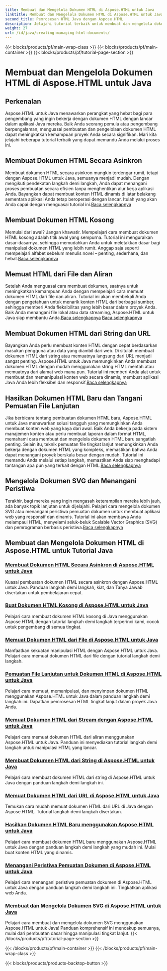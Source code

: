 ```yaml
---
title: Membuat dan Mengelola Dokumen HTML di Aspose.HTML untuk Java
linktitle: Membuat dan Mengelola Dokumen HTML di Aspose.HTML untuk Java
second_title: Pemrosesan HTML Java dengan Aspose.HTML
description: Jelajahi tutorial terbaik untuk membuat dan mengelola dokumen HTML menggunakan Aspose.HTML untuk Java. Sempurna untuk pengembang Java yang mencari panduan terperinci dan langkah demi langkah.
weight: 27
url: /id/java/creating-managing-html-documents/
---
```


{{< blocks/products/pf/main-wrap-class >}}
{{< blocks/products/pf/main-container >}}
{{< blocks/products/pf/tutorial-page-section >}}

# Membuat dan Mengelola Dokumen HTML di Aspose.HTML untuk Java

## Perkenalan

Aspose.HTML untuk Java menawarkan perangkat yang hebat bagi para pengembang yang ingin bekerja dengan dokumen HTML dengan lancar dalam aplikasi Java mereka. Baik Anda seorang pemula atau pengembang berpengalaman, menguasai pembuatan dan pengelolaan dokumen HTML dapat meningkatkan kemampuan proyek Anda secara signifikan. Mari kita jelajahi beberapa tutorial terbaik yang dapat memandu Anda melalui proses ini.

## Membuat Dokumen HTML Secara Asinkron

 Membuat dokumen HTML secara asinkron mungkin terdengar rumit, tetapi dengan Aspose.HTML untuk Java, semuanya menjadi mudah. Dengan mengikuti pendekatan langkah demi langkah, Anda dapat menangani proses pembuatan secara efisien tanpa menghentikan alur kerja aplikasi Anda. Bayangkan dapat membuat konten HTML dinamis di latar belakang sementara aplikasi Anda tetap beroperasi dengan lancar. Itulah yang akan Anda capai dengan menguasai tutorial ini.[Baca selengkapnya](./create-html-documents-async/)

## Membuat Dokumen HTML Kosong

Memulai dari awal? Jangan khawatir. Mempelajari cara membuat dokumen HTML kosong adalah titik awal yang sempurna. Tutorial ini menguraikan dasar-dasarnya, sehingga memudahkan Anda untuk meletakkan dasar bagi manipulasi dokumen HTML yang lebih rumit. Anggap saja seperti mempelajari alfabet sebelum menulis novel – penting, sederhana, dan hebat.[Baca selengkapnya](./create-empty-html-documents/)

## Memuat HTML dari File dan Aliran

 Setelah Anda menguasai cara membuat dokumen, saatnya untuk meningkatkan kemampuan Anda dengan mempelajari cara memuat dokumen HTML dari file dan aliran. Tutorial ini akan membekali Anda dengan pengetahuan untuk menarik konten HTML dari berbagai sumber, sehingga memberi Anda fleksibilitas yang lebih besar dalam proyek Anda. Baik Anda menangani file lokal atau data streaming, Aspose.HTML untuk Java siap membantu Anda.[Baca selengkapnya](./load-html-documents-from-file/) [Baca selengkapnya](./load-html-documents-from-stream/)

## Membuat Dokumen HTML dari String dan URL

Bayangkan Anda perlu membuat konten HTML dengan cepat berdasarkan masukan pengguna atau data yang diambil dari web. Di situlah membuat dokumen HTML dari string atau memuatnya langsung dari URL menjadi sangat penting. Aspose.HTML untuk Java memungkinkan Anda membuat dokumen HTML dengan mudah menggunakan string HTML mentah atau memuatnya dari alamat web mana pun. Tutorial ini memberi Anda alat untuk membuat dan memanipulasi konten web secara dinamis, membuat aplikasi Java Anda lebih fleksibel dan responsif.[Baca selengkapnya](./create-html-documents-from-string/)

## Hasilkan Dokumen HTML Baru dan Tangani Pemuatan File Lanjutan

Jika berbicara tentang pembuatan dokumen HTML baru, Aspose.HTML untuk Java menawarkan solusi tangguh yang memungkinkan Anda membuat konten web yang kaya dari awal. Baik Anda bekerja pada sistem manajemen konten atau perlu membuat laporan dalam format HTML, memahami cara membuat dan mengelola dokumen HTML baru sangatlah penting. Selain itu, teknik pemuatan file tingkat lanjut memungkinkan Anda bekerja dengan dokumen HTML yang kompleks, memastikan bahwa Anda dapat menangani proyek berskala besar dengan mudah. Tutorial ini memandu Anda melalui setiap langkah, memastikan Anda siap menghadapi tantangan apa pun yang terkait dengan HTML.[Baca selengkapnya](./generate-new-html-documents/)

## Mengelola Dokumen SVG dan Menangani Peristiwa

 Terakhir, bagi mereka yang ingin mengasah keterampilan mereka lebih jauh, ada banyak topik lanjutan untuk dijelajahi. Pelajari cara mengelola dokumen SVG atau menangani peristiwa pemuatan dokumen untuk membuat aplikasi web yang responsif dan dinamis. Tutorial ini akan membawa Anda melampaui HTML, menyelami seluk-beluk Scalable Vector Graphics (SVG) dan pemrograman berbasis peristiwa.[Baca selengkapnya](./create-manage-svg-documents/)

## Membuat dan Mengelola Dokumen HTML di Aspose.HTML untuk Tutorial Java
### [Membuat Dokumen HTML Secara Asinkron di Aspose.HTML untuk Java](./create-html-documents-async/)
Kuasai pembuatan dokumen HTML secara asinkron dengan Aspose.HTML untuk Java. Panduan langkah demi langkah, kiat, dan Tanya Jawab disertakan untuk pembelajaran cepat.
### [Buat Dokumen HTML Kosong di Aspose.HTML untuk Java](./create-empty-html-documents/)
Pelajari cara membuat dokumen HTML kosong di Java menggunakan Aspose.HTML dengan tutorial langkah demi langkah terperinci kami, cocok untuk pengembang di semua tingkat.
### [Memuat Dokumen HTML dari File di Aspose.HTML untuk Java](./load-html-documents-from-file/)
Manfaatkan kekuatan manipulasi HTML dengan Aspose.HTML untuk Java. Pelajari cara memuat dokumen HTML dari file dengan tutorial langkah demi langkah.
### [Pemuatan File Lanjutan untuk Dokumen HTML di Aspose.HTML untuk Java](./advanced-file-loading-html-documents/)
Pelajari cara memuat, memanipulasi, dan menyimpan dokumen HTML menggunakan Aspose.HTML untuk Java dalam panduan langkah demi langkah ini. Dapatkan pemrosesan HTML tingkat lanjut dalam proyek Java Anda.
### [Memuat Dokumen HTML dari Stream dengan Aspose.HTML untuk Java](./load-html-documents-from-stream/)
Pelajari cara memuat dokumen HTML dari aliran menggunakan Aspose.HTML untuk Java. Panduan ini menyediakan tutorial langkah demi langkah untuk manipulasi HTML yang lancar.
### [Membuat Dokumen HTML dari String di Aspose.HTML untuk Java](./create-html-documents-from-string/)
Pelajari cara membuat dokumen HTML dari string di Aspose.HTML untuk Java dengan panduan langkah demi langkah ini.
### [Memuat Dokumen HTML dari URL di Aspose.HTML untuk Java](./load-html-documents-from-url/)
Temukan cara mudah memuat dokumen HTML dari URL di Java dengan Aspose.HTML. Tutorial langkah demi langkah disertakan.
### [Hasilkan Dokumen HTML Baru menggunakan Aspose.HTML untuk Java](./generate-new-html-documents/)
Pelajari cara membuat dokumen HTML baru menggunakan Aspose.HTML untuk Java dengan panduan langkah demi langkah yang mudah ini. Mulai buat konten HTML yang dinamis.
### [Menangani Peristiwa Pemuatan Dokumen di Aspose.HTML untuk Java](./handle-document-load-events/)
Pelajari cara menangani peristiwa pemuatan dokumen di Aspose.HTML untuk Java dengan panduan langkah demi langkah ini. Tingkatkan aplikasi web Anda.
### [Membuat dan Mengelola Dokumen SVG di Aspose.HTML untuk Java](./create-manage-svg-documents/)
Pelajari cara membuat dan mengelola dokumen SVG menggunakan Aspose.HTML untuk Java! Panduan komprehensif ini mencakup semuanya, mulai dari pembuatan dasar hingga manipulasi tingkat lanjut.
{{< /blocks/products/pf/tutorial-page-section >}}

{{< /blocks/products/pf/main-container >}}
{{< /blocks/products/pf/main-wrap-class >}}

{{< blocks/products/products-backtop-button >}}
